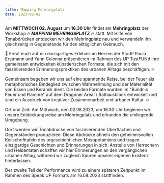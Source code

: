 ```yaml
---
title: Mapping Mehringplatz
date: 2023-08-02
---
```


Am **MITTWOCH 02. August** um **16.30 Uhr** findet am **Mehringplatz** der Workshop 🔥 ***MAPPING MEHRINGSPLATZ*** 🔥 statt.  Mit Hilfe von Tonabdrücken entdecken wir den Mehringplatz neu und verwandeln ihn gleichzeitig in Gegenstände für den alltäglichen Gebrauch.

🌟 Freut euch auf ein einzigartiges Erlebnis im Herzen der Stadt! Paula Erstmann und Yann Colonna präsentieren im Rahmen des UP TustFUNd ihre gemeinsam entwickelten künstlerischen Formate, die sich mit den faszinierenden Erinnerungspraktiken des urbanen Alltags beschäftigen. 🔥

Gemeinsam begeben wir uns auf eine spannende Reise, bei der Feuer als metaphorisches Bindeglied zwischen Wahrnehmung und der Materialität von Essen und Keramik dient. Die beiden Formate wurden im "Bündnis Feuer und Flamme" auf dem Dragoner Areal / Rathausblock entwickelt und sind ein Ausdruck von kreativer Zusammenarbeit und urbaner Kultur. 🔥

Ort und Zeit: Am Mittwoch, den 02.08.2023, um 16:30 Uhr beginnen wir unsere Entdeckungsreise am Mehringplatz und erkunden die umliegende Umgebung. 

Dort werden wir Tonabdrücke von faszinierenden Oberflächen und Gegenständen produzieren. Diese Abdrücke ähneln den geheimnisvollen Keilschrifttafeln des urgeschichtlichen Mesopotamiens und tragen einzigartige Geschichten und Erinnerungen in sich. Anstelle von Herrschern und Heldentaten schaffen wir hier Erinnerungen an den vergänglichen urbanen Alltag, während wir zugleich Spuren unserer eigenen Existenz hinterlassen. 

Der zweite Teil der Performance wird zu einem späteren Zeitpunkt im Rahmen des Speak UP Formats am 16.08.2023 stattfinden.
